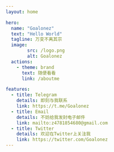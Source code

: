 ```yaml
---
layout: home

hero:
  name: "Goalonez"
  text: "Hello World"
  tagline: 万变不离其宗
  image:
        src: /logo.png
        alt: Goalonez
  actions:
    - theme: brand
      text: 随便看看
      link: /aboutme

features:
  - title: Telegram
    details: 即刻与我联系
    link: https://t.me/Goalonez
  - title: Email
    details: 不妨给我发封电子邮件
    link: mailto:z4781854680@gmail.com
  - title: Twitter
    details: 欢迎在Twitter上关注我
    link: https://twitter.com/Goalonez
---
```


